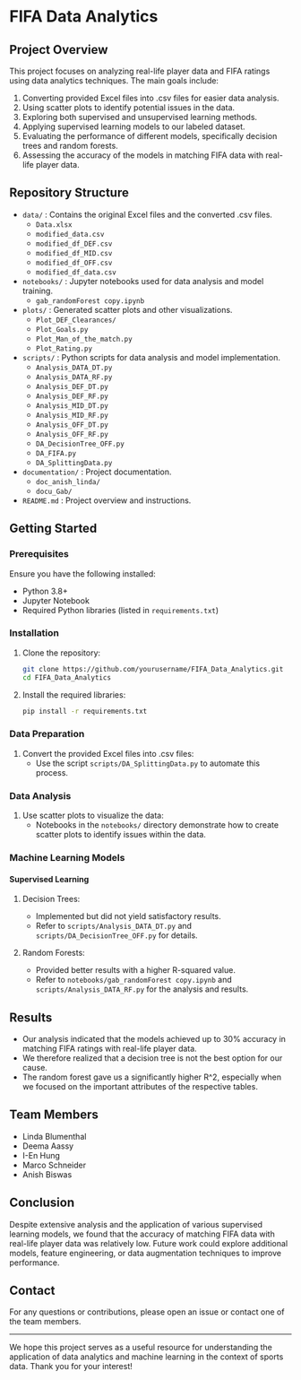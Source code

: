 # FIFA Data Analytics

## Project Overview

This project focuses on analyzing real-life player data and FIFA ratings using data analytics techniques. The main goals include:

1. Converting provided Excel files into .csv files for easier data analysis.
2. Using scatter plots to identify potential issues in the data.
3. Exploring both supervised and unsupervised learning methods.
4. Applying supervised learning models to our labeled dataset.
5. Evaluating the performance of different models, specifically decision trees and random forests.
6. Assessing the accuracy of the models in matching FIFA data with real-life player data.

## Repository Structure

- `data/` : Contains the original Excel files and the converted .csv files.
  - `Data.xlsx`
  - `modified_data.csv`
  - `modified_df_DEF.csv`
  - `modified_df_MID.csv`
  - `modified_df_OFF.csv`
  - `modified_df_data.csv`
- `notebooks/` : Jupyter notebooks used for data analysis and model training.
  - `gab_randomForest copy.ipynb`
- `plots/` : Generated scatter plots and other visualizations.
  - `Plot_DEF_Clearances/`
  - `Plot_Goals.py`
  - `Plot_Man_of_the_match.py`
  - `Plot_Rating.py`
- `scripts/` : Python scripts for data analysis and model implementation.
  - `Analysis_DATA_DT.py`
  - `Analysis_DATA_RF.py`
  - `Analysis_DEF_DT.py`
  - `Analysis_DEF_RF.py`
  - `Analysis_MID_DT.py`
  - `Analysis_MID_RF.py`
  - `Analysis_OFF_DT.py`
  - `Analysis_OFF_RF.py`
  - `DA_DecisionTree_OFF.py`
  - `DA_FIFA.py`
  - `DA_SplittingData.py`
- `documentation/` : Project documentation.
  - `doc_anish_linda/`
  - `docu_Gab/`
- `README.md` : Project overview and instructions.

## Getting Started

### Prerequisites

Ensure you have the following installed:

- Python 3.8+
- Jupyter Notebook
- Required Python libraries (listed in `requirements.txt`)

### Installation

1. Clone the repository:

   ```bash
   git clone https://github.com/yourusername/FIFA_Data_Analytics.git
   cd FIFA_Data_Analytics
   ```

2. Install the required libraries:

   ```bash
   pip install -r requirements.txt
   ```

### Data Preparation

1. Convert the provided Excel files into .csv files:
   - Use the script `scripts/DA_SplittingData.py` to automate this process.

### Data Analysis

1. Use scatter plots to visualize the data:
   - Notebooks in the `notebooks/` directory demonstrate how to create scatter plots to identify issues within the data.

### Machine Learning Models

#### Supervised Learning

1. Decision Trees:
   - Implemented but did not yield satisfactory results.
   - Refer to `scripts/Analysis_DATA_DT.py` and `scripts/DA_DecisionTree_OFF.py` for details.

2. Random Forests:
   - Provided better results with a higher R-squared value.
   - Refer to `notebooks/gab_randomForest copy.ipynb` and `scripts/Analysis_DATA_RF.py` for the analysis and results.

## Results

- Our analysis indicated that the models achieved up to 30% accuracy in matching FIFA ratings with real-life player data.
- We therefore realized that a decision tree is not the best option for our cause.
- The random forest gave us a significantly higher R^2, especially when we focused on the important attributes of the respective tables.

## Team Members

- Linda Blumenthal
- Deema Aassy
- I-En Hung
- Marco Schneider
- Anish Biswas

## Conclusion

Despite extensive analysis and the application of various supervised learning models, we found that the accuracy of matching FIFA data with real-life player data was relatively low. Future work could explore additional models, feature engineering, or data augmentation techniques to improve performance.

## Contact

For any questions or contributions, please open an issue or contact one of the team members.

---

We hope this project serves as a useful resource for understanding the application of data analytics and machine learning in the context of sports data. Thank you for your interest!

